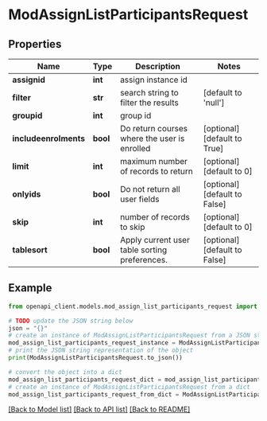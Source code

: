 # ModAssignListParticipantsRequest


## Properties

Name | Type | Description | Notes
------------ | ------------- | ------------- | -------------
**assignid** | **int** | assign instance id | 
**filter** | **str** | search string to filter the results | [default to 'null']
**groupid** | **int** | group id | 
**includeenrolments** | **bool** | Do return courses where the user is enrolled | [optional] [default to True]
**limit** | **int** | maximum number of records to return | [optional] [default to 0]
**onlyids** | **bool** | Do not return all user fields | [optional] [default to False]
**skip** | **int** | number of records to skip | [optional] [default to 0]
**tablesort** | **bool** | Apply current user table sorting preferences. | [optional] [default to False]

## Example

```python
from openapi_client.models.mod_assign_list_participants_request import ModAssignListParticipantsRequest

# TODO update the JSON string below
json = "{}"
# create an instance of ModAssignListParticipantsRequest from a JSON string
mod_assign_list_participants_request_instance = ModAssignListParticipantsRequest.from_json(json)
# print the JSON string representation of the object
print(ModAssignListParticipantsRequest.to_json())

# convert the object into a dict
mod_assign_list_participants_request_dict = mod_assign_list_participants_request_instance.to_dict()
# create an instance of ModAssignListParticipantsRequest from a dict
mod_assign_list_participants_request_from_dict = ModAssignListParticipantsRequest.from_dict(mod_assign_list_participants_request_dict)
```
[[Back to Model list]](../README.md#documentation-for-models) [[Back to API list]](../README.md#documentation-for-api-endpoints) [[Back to README]](../README.md)


